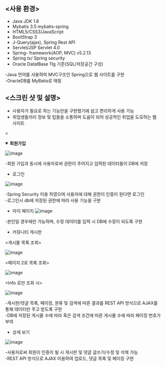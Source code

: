 ## <사용 환경>
- Java JDK 1.8
- Mybatis 3.5 mybatis-spring
- HTML5/CSS3/JavaScript
- BootStrap 3
- J-Query(ajax), Spring Rest API
- Servlet/JSP Servlet 4.0
- Spring- framework(AOP, MVC)  v5.2.13
- Spring tx/ Spring security
- Oracle DatatBase 11g 기준(SQL/저장공간 구성)

-Java 언어를 사용하여 MVC구조인 Spring으로 웹 사이트를 구현   
-OracleDB를  MyBatis로 매핑

## <스크린 샷 및 설명>

- 사용자가 필요로 하는 기능만을 구현했기에 쉽고 편리하게 사용 가능
- 취업생들끼리 정보 및 팁들을 소통하며 도움이 되어 성공적인 취업을 도모하는 웹 사이트


<<details open>
  <summary> 
    <b>회원가입 </b><br>
  </summary>

![image](https://user-images.githubusercontent.com/66732896/112924723-a151cf00-914b-11eb-85ce-d642ade15111.png)

</details>
-회원 가입과 동시에 사용자로써 권한이 주어지고 입력된 데이터들이 DB에 저장


- 로그인

![image](https://user-images.githubusercontent.com/66732896/112925056-32c14100-914c-11eb-97ce-58ee051ac3aa.png)


-Spring Security 이용 하였으며 사용자에 대해 권한이 인증이 된다면 로그인   
-로그인시 db에 저장된 권한에 따라 사용 기능을 구분

- 마이 페이지
![image](https://user-images.githubusercontent.com/66732896/112925199-7156fb80-914c-11eb-99a2-085ca20e6409.png)

-본인일 경우에만 가능하며, 수정 데이터를 입력 시 DB에 수정이 되도록 구현

- 커뮤니티 게시판

<게시물 목록 조회>

![image](https://user-images.githubusercontent.com/66732896/112925344-af541f80-914c-11eb-8da1-8e1672048780.png)

<페이지 2로 목록 조회>

![image](https://user-images.githubusercontent.com/66732896/112925549-00fcaa00-914d-11eb-963e-5c50c1621745.png)

<Info 로만 조회 시>

![image](https://user-images.githubusercontent.com/66732896/112925483-e88c8f80-914c-11eb-939c-bd2e6e992e19.png)

-게시판/댓글 목록, 페이징, 분류 및 검색에 따른 결과를 REST API 방식으로 AJAX를 통해 데이터만 주고 받도록 구현   
-DB에 저장된 게시물 수에 따라 혹은 검색 조건에 따른 게시물 수에 따라 페이징 번호가 부여

- 상세 보기 

![image](https://user-images.githubusercontent.com/66732896/112926119-f098ff00-914d-11eb-85ef-a9741d910ff0.png)

-사용자로써 회원이 인증이 될 시 게시판 및 댓글 글쓰기/수정 및 삭제 가능   
-REST API 방식으로 AJAX 이용하여 업로드, 댓글 목록 및 페이징 구현



